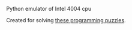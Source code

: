 Python emulator of Intel 4004 cpu

Created for solving [these programming puzzles](http://www.codeabbey.com/index/task_list/assembly).

